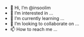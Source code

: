 - 👋 Hi, I’m @insoolim
- 👀 I’m interested in ...
- 🌱 I’m currently learning ...
- 💞️ I’m looking to collaborate on ...
- 📫 How to reach me ...

<!---
insoolim/insoolim is a ✨ special ✨ repository because its `README.md` (this file) appears on your GitHub profile.
You can click the Preview link to take a look at your changes.
--->
